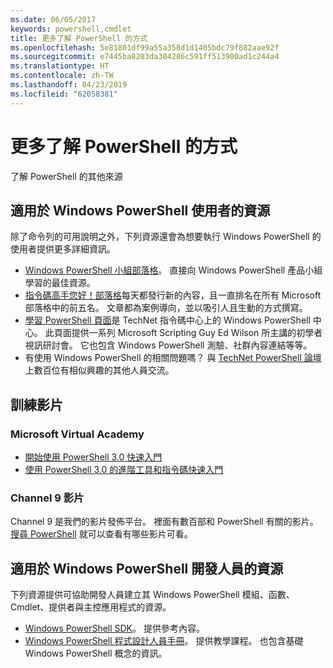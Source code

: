 ```yaml
---
ms.date: 06/05/2017
keywords: powershell,cmdlet
title: 更多了解 PowerShell 的方式
ms.openlocfilehash: 5e81801df99a55a358d1d1405bdc79f882aae92f
ms.sourcegitcommit: e7445ba8203da304286c591ff513900ad1c244a4
ms.translationtype: HT
ms.contentlocale: zh-TW
ms.lasthandoff: 04/23/2019
ms.locfileid: "62058381"
---
```

# <a name="more-powershell-learning"></a>更多了解 PowerShell 的方式

了解 PowerShell 的其他來源

## <a name="resources-for-windows-powershell-users"></a>適用於 Windows PowerShell 使用者的資源

除了命令列的可用說明之外，下列資源還會為想要執行 Windows PowerShell 的使用者提供更多詳細資訊。

- [Windows PowerShell 小組部落格](https://blogs.msdn.microsoft.com/powershell/)。 直接向 Windows PowerShell 產品小組學習的最佳資源。
- [指令碼高手您好！部落格](https://blogs.technet.microsoft.com/heyscriptingguy/)每天都發行新的內容，且一直排名在所有 Microsoft 部落格中的前五名。 文章都為案例導向，並以吸引人且生動的方式撰寫。
- [學習 PowerShell 頁面](https://blogs.technet.microsoft.com/heyscriptingguy/2015/01/04/weekend-scripter-the-best-ways-to-learn-powershell/)是 TechNet 指令碼中心上的 Windows PowerShell 中心。 此頁面提供一系列 Microsoft Scripting Guy Ed Wilson 所主講的初學者視訊研討會。 它也包含 Windows PowerShell 測驗、社群內容連結等等。
- 有使用 Windows PowerShell 的相關問題嗎？ 與 [TechNet PowerShell 論壇](https://social.technet.microsoft.com/Forums/home?forum=winserverpowershell)上數百位有相似興趣的其他人員交流。

## <a name="video-training"></a>訓練影片

### <a name="microsoft-virtual-academy"></a>Microsoft Virtual Academy

- [開始使用 PowerShell 3.0 快速入門](https://mva.microsoft.com/en-US/training-courses/getting-started-with-powershell-30-jump-start-8276)
- [使用 PowerShell 3.0 的進階工具和指令碼快速入門](https://mva.microsoft.com/en-US/training-courses/advanced-tools-scripting-with-powershell-30-jump-start-8277)

### <a name="channel-9-videos"></a>Channel 9 影片

Channel 9 是我們的影片發佈平台。 裡面有數百部和 PowerShell 有關的影片。 [搜尋 PowerShell](https://channel9.msdn.com/Search?term=PowerShell&sortBy=top-rated) 就可以查看有哪些影片可看。

## <a name="resources-for-windows-powershell-developers"></a>適用於 Windows PowerShell 開發人員的資源

下列資源提供可協助開發人員建立其 Windows PowerShell 模組、函數、Cmdlet、提供者與主控應用程式的資源。

- [Windows PowerShell SDK](https://go.microsoft.com/fwlink/p/?LinkID=89595)。 提供參考內容。
- [Windows PowerShell 程式設計人員手冊](https://go.microsoft.com/fwlink/p/?LinkID=89596)。 提供教學課程。 也包含基礎 Windows PowerShell 概念的資訊。
